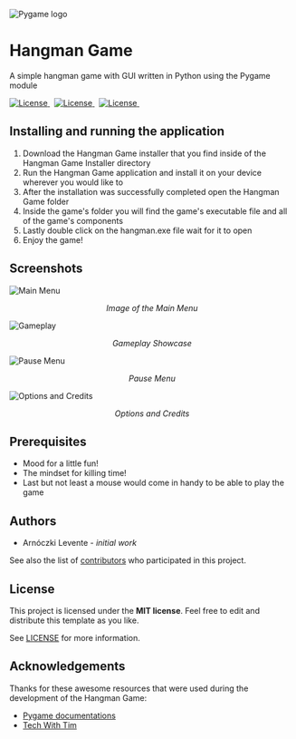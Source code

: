 ![Pygame logo](https://drive.google.com/uc?export=view&id=1mqnV7FaAct-Pi3c1nCE12KOgfxK-fDof "Logo of Pygame")
# Hangman Game

A simple hangman game with GUI written in Python using the Pygame module

[
![License](https://img.shields.io/github/license/TheAlgorithms/Java?color=%23A31F34&style=plastic  "MIT license")
](https://github.com/BananaaaDealer/python-pygame-hangman/blob/main/LICENSE)&nbsp;
[
![License](https://img.shields.io/badge/repo%20size-79.59%20MB-blue?style=flat-square&logo=appveyor  "Repository Size")
](https://github.com/BananaaaDealer/python-pygame-hangman)&nbsp;
[
![License](https://img.shields.io/badge/python-100.0%25-de3163  "Programming Language")
](https://github.com/BananaaaDealer/python-pygame-hangman)&nbsp;


## Installing and running the application

<ol>  
<li>Download the Hangman Game installer that you find inside of the Hangman Game Installer directory</li>  
<li>Run the Hangman Game application and install it on your device wherever you would like to</li>  
<li>After the installation was successfully completed open the Hangman Game folder</li>  
<li>Inside the game's folder you will find the game's executable file and all of the game's components</li>  
<li>Lastly double click on the hangman.exe file wait for it to open</li>
<li>Enjoy the game!</li>
</ol>

## Screenshots
![Main Menu](https://drive.google.com/uc?export=view&id=1ISymt1AP1Apvx9J8OagMsDqxJ7QZwj0Z "Image of the Main Menu")
<p  align="center">
<i>Image of the Main Menu</i>
</p>

![Gameplay](https://drive.google.com/uc?export=view&id=1jvdBdeOOTWNyEIZIzd27eQQ-fMHO436T "Gameplay")
<p  align="center">
<i>Gameplay Showcase</i>
</p>

![Pause Menu](https://drive.google.com/uc?export=view&id=17dllJyASHigVj4_ShBxT8wcb4Hx0WkJ4 "Pause Menu")
<p  align="center">
<i>Pause Menu</i>
</p>

![Options and Credits](https://drive.google.com/uc?export=view&id=1OTPGza2fiRRZRot9UxYFgmntGzIUbus7 "Options and Credits")
<p  align="center">
<i>Options and Credits</i>
</p>

## Prerequisites

* Mood for a little fun!
* The mindset for killing time!
* Last but not least a mouse would come in handy to be able to play the game

## Authors

* Arnóczki Levente - *initial work*

See also the list of [contributors](https://github.com/BananaaaDealer/python-pygame-hangman/graphs/contributors) who participated in this project.

## License
This project is licensed under the  **MIT license**. Feel free to edit and distribute this template as you like.

See  [LICENSE](https://github.com/BananaaaDealer/python-pygame-hangman/blob/main/LICENSE)  for more information.

## Acknowledgements
Thanks for these awesome resources that were used during the development of the Hangman Game:
 * [Pygame documentations](https://github.com/BananaaaDealer/python-pygame-hangman/graphs/contributors)
 * [Tech With Tim](https://www.techwithtim.net/)
